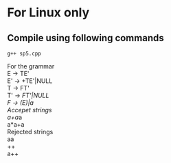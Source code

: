 # For Linux only
## Compile using following commands
```
g++ sp5.cpp
```
For the grammar  
E	->	TE'  
E'	->	+TE'|NULL  
T	->	FT'  
T'	->	*FT'|NULL  
F	->	(E)|a  
Accepet strings  
a+a*a  
a*a+a  
Rejected strings  
aa  
++  
a++

